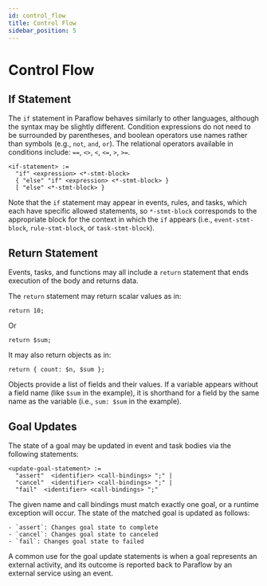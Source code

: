 ```yaml
---
id: control_flow
title: Control Flow
sidebar_position: 5
---
```


# Control Flow

## If Statement

The `if` statement in Paraflow behaves similarly to other languages, although the syntax may be slightly different. Condition expressions do not need to be surrounded by parentheses, and boolean operators use names rather than symbols (e.g., `not`, `and`, `or`). The relational operators available in conditions include: `==`, `<>`, `<`, `<=`, `>`, `>=`.
```
<if-statement> :=
  "if" <expression> <*-stmt-block>
  { "else" "if" <expression> <*-stmt-block> }
  [ "else" <*-stmt-block> }
```
Note that the `if` statement may appear in events, rules, and tasks, which each have specific allowed statements, so `*-stmt-block` corresponds to the appropriate block for the context in which the `if` appears (i.e., `event-stmt-block`, `rule-stmt-block`, or `task-stmt-block`).

## Return Statement

Events, tasks, and functions may all include a `return` statement that ends execution of the body and returns data.

The `return` statement may return scalar values as in:
```
return 10;
```
Or
```
return $sum;
```
It may also return objects as in:
```
return { count: $n, $sum };
```
Objects provide a list of fields and their values. If a variable appears without a field name (like `$sum` in the example), it is shorthand for a field by the same name as the variable (i.e., `sum: $sum` in the example).

## Goal Updates

The state of a goal may be updated in event and task bodies via the following statements:
```
<update-goal-statement> :=
  "assert"  <identifier> <call-bindings> ";" |
  "cancel"  <identifier> <call-bindings> ";" |
  "fail"  <identifier> <call-bindings> ";"
```
The given name and call bindings must match exactly one goal, or a runtime exception will occur. The state of the matched goal is updated as follows:
```
- `assert`: Changes goal state to complete
- `cancel`: Changes goal state to canceled
- `fail`: Changes goal state to failed
```
A common use for the goal update statements is when a goal represents an external activity, and its outcome is reported back to Paraflow by an external service using an event.
